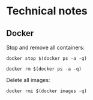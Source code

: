 # Technical notes

## Docker

Stop and remove all containers:

`docker stop $(docker ps -a -q)`

`docker rm $(docker ps -a -q)`

Delete all images:

`docker rmi $(docker images -q)`